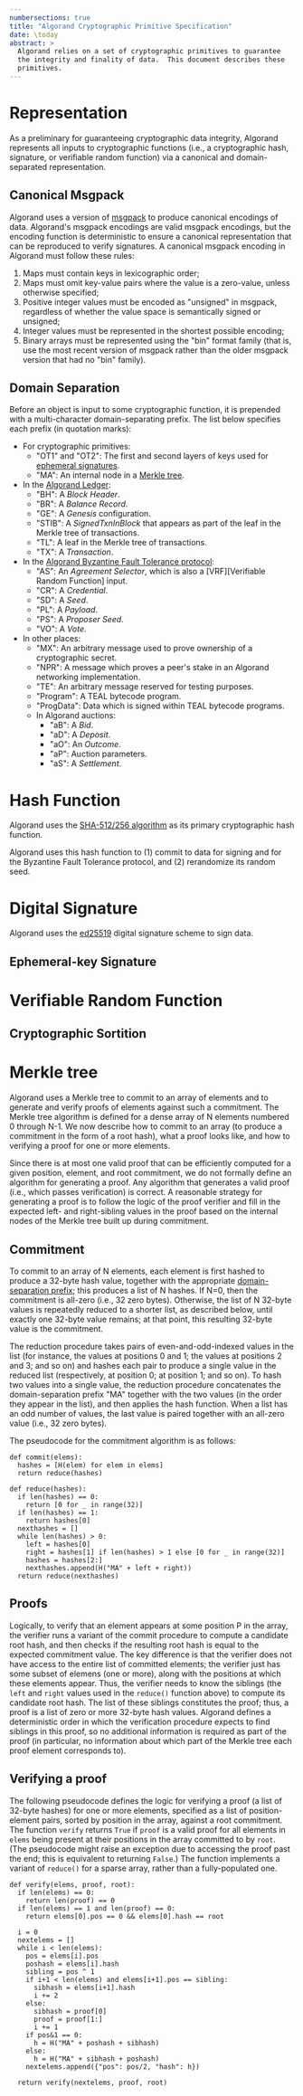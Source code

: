 ```yaml
---
numbersections: true
title: "Algorand Cryptographic Primitive Specification"
date: \today
abstract: >
  Algorand relies on a set of cryptographic primitives to guarantee
  the integrity and finality of data.  This document describes these
  primitives.
---
```



# Representation

As a preliminary for guaranteeing cryptographic data integrity,
Algorand represents all inputs to cryptographic functions (i.e., a
cryptographic hash, signature, or verifiable random function) via a
canonical and domain-separated representation.


## Canonical Msgpack

Algorand uses a version of [msgpack][msgpack] to produce canonical
encodings of data.  Algorand's msgpack encodings are valid msgpack
encodings, but the encoding function is deterministic to ensure a
canonical representation that can be reproduced to verify signatures.
A canonical msgpack encoding in Algorand must follow these rules:

 1. Maps must contain keys in lexicographic order;
 2. Maps must omit key-value pairs where the value is a zero-value,
    unless otherwise specified;
 3. Positive integer values must be encoded as "unsigned" in msgpack,
    regardless of whether the value space is semantically signed or
    unsigned;
 4. Integer values must be represented in the shortest possible
    encoding;
 5. Binary arrays must be represented using the "bin" format family
    (that is, use the most recent version of msgpack rather than the
    older msgpack version that had no "bin" family).


## Domain Separation

Before an object is input to some cryptographic function, it is
prepended with a multi-character domain-separating prefix.  The list
below specifies each prefix (in quotation marks):

 - For cryptographic primitives:
    - "OT1" and "OT2": The first and second layers of keys used for
      [ephemeral signatures](#ephemeral-key-signature).
    - "MA": An internal node in a [Merkle tree](#merkle-tree).
 - In the [Algorand Ledger][ledger-spec]:
    - "BH": A _Block Header_.
    - "BR": A _Balance Record_.
    - "GE": A _Genesis_ configuration.
    - "STIB": A _SignedTxnInBlock_ that appears as part of the leaf in the Merkle tree of transactions.
    - "TL": A leaf in the Merkle tree of transactions.
    - "TX": A _Transaction_.
 - In the [Algorand Byzantine Fault Tolerance protocol][abft-spec]:
    - "AS": An _Agreement Selector_, which is also a [VRF][Verifiable
      Random Function] input.
    - "CR": A _Credential_.
    - "SD": A _Seed_.
    - "PL": A _Payload_.
    - "PS": A _Proposer Seed_.
    - "VO": A _Vote_.
 - In other places:
    - "MX": An arbitrary message used to prove ownership of a
      cryptographic secret.
    - "NPR": A message which proves a peer's stake in an Algorand
      networking implementation.
    - "TE": An arbitrary message reserved for testing purposes.
    - "Program": A TEAL bytecode program.
    - "ProgData": Data which is signed within TEAL bytecode programs.
    - In Algorand auctions:
       - "aB": A _Bid_.
       - "aD": A _Deposit_.
       - "aO": An _Outcome_.
       - "aP": Auction parameters.
       - "aS": A _Settlement_.


# Hash Function

Algorand uses the [SHA-512/256 algorithm][sha] as its primary
cryptographic hash function.

Algorand uses this hash function to (1) commit to data for signing and
for the Byzantine Fault Tolerance protocol, and (2) rerandomize its
random seed.


# Digital Signature

Algorand uses the [ed25519][ed25519] digital signature scheme to sign
data.


## Ephemeral-key Signature



# Verifiable Random Function


## Cryptographic Sortition


# Merkle tree

Algorand uses a Merkle tree to commit to an array of elements and
to generate and verify proofs of elements against such a commitment.
The Merkle tree algorithm is defined for a dense array of N elements
numbered 0 through N-1.  We now describe how to commit to an array (to
produce a commitment in the form of a root hash), what a proof looks like,
and how to verifying a proof for one or more elements.

Since there is at most one valid proof that can be efficiently computed
for a given position, element, and root commitment, we do not formally
define an algorithm for generating a proof.  Any algorithm that
generates a valid proof (i.e., which passes verification) is correct.
A reasonable strategy for generating a proof is to follow the logic
of the proof verifier and fill in the expected left- and right-sibling
values in the proof based on the internal nodes of the Merkle tree built
up during commitment.

## Commitment

To commit to an array of N elements, each element is first hashed
to produce a 32-byte hash value, together with the appropriate
[domain-separation prefix](#domain-separation); this produces a list
of N hashes.  If N=0, then the commitment is all-zero (i.e., 32 zero
bytes).  Otherwise, the list of N 32-byte values is repeatedly reduced
to a shorter list, as described below, until exactly one 32-byte value
remains; at that point, this resulting 32-byte value is the commitment.

The reduction procedure takes pairs of even-and-odd-indexed values in
the list (for instance, the values at positions 0 and 1; the values at
positions 2 and 3; and so on) and hashes each pair to produce a single
value in the reduced list (respectively, at position 0; at position
1; and so on).  To hash two values into a single value, the reduction
procedure concatenates the domain-separation prefix "MA" together with
the two values (in the order they appear in the list), and then applies
the hash function.  When a list has an odd number of values, the last
value is paired together with an all-zero value (i.e., 32 zero bytes).

The pseudocode for the commitment algorithm is as follows:

```
def commit(elems):
  hashes = [H(elem) for elem in elems]
  return reduce(hashes)

def reduce(hashes):
  if len(hashes) == 0:
    return [0 for _ in range(32)]
  if len(hashes) == 1:
    return hashes[0]
  nexthashes = []
  while len(hashes) > 0:
    left = hashes[0]
    right = hashes[1] if len(hashes) > 1 else [0 for _ in range(32)]
    hashes = hashes[2:]
    nexthashes.append(H("MA" + left + right))
  return reduce(nexthashes)
```

## Proofs

Logically, to verify that an element appears at some position P in the
array, the verifier runs a variant of the commit procedure to compute
a candidate root hash, and then checks if the resulting root hash is
equal to the expected commitment value.  The key difference is that the
verifier does not have access to the entire list of committed elements;
the verifier just has some subset of elemens (one or more), along with the
positions at which these elements appear.  Thus, the verifier needs to
know the siblings (the `left` and `right` values used in the `reduce()`
function above) to compute its candidate root hash.  The list of these
siblings constitutes the proof; thus, a proof is a list of zero or more
32-byte hash values.  Algorand defines a deterministic order in which
the verification procedure expects to find siblings in this proof, so no
additional information is required as part of the proof (in particular,
no information about which part of the Merkle tree each proof element
corresponds to).

## Verifying a proof

The following pseudocode defines the logic for verifying a proof (a
list of 32-byte hashes) for one or more elements, specified as a list
of position-element pairs, sorted by position in the array, against a
root commitment.  The function `verify` returns `True` if `proof` is a
valid proof for all elements in `elems` being present at their positions
in the array committed to by `root`.  (The pseudocode might raise an
exception due to accessing the proof past the end; this is equivalent
to returning `False`.)  The function implements a variant of `reduce()`
for a sparse array, rather than a fully-populated one.

```
def verify(elems, proof, root):
  if len(elems) == 0:
    return len(proof) == 0
  if len(elems) == 1 and len(proof) == 0:
    return elems[0].pos == 0 && elems[0].hash == root

  i = 0
  nextelems = []
  while i < len(elems):
    pos = elems[i].pos
    poshash = elems[i].hash
    sibling = pos ^ 1
    if i+1 < len(elems) and elems[i+1].pos == sibling:
      sibhash = elems[i+1].hash
      i += 2
    else:
      sibhash = proof[0]
      proof = proof[1:]
      i += 1
    if pos&1 == 0:
      h = H("MA" + poshash + sibhash)
    else:
      h = H("MA" + sibhash + poshash)
    nextelems.append({"pos": pos/2, "hash": h})

  return verify(nextelems, proof, root)
```



[ledger-spec]: https://github.com/algorand/spec/ledger.md
[abft-spec]: https://github.com/algorand/spec/abft.md

[sha]: https://doi.org/10.6028/NIST.FIPS.180-4
[ed25519]: https://tools.ietf.org/html/rfc8032
[msgpack]: https://github.com/msgpack/msgpack/blob/master/spec.md
